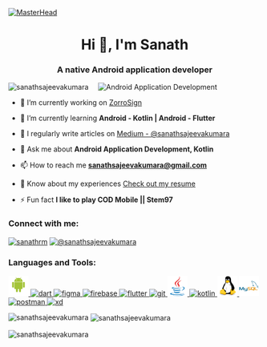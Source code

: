 [![MasterHead](https://storage.googleapis.com/gweb-uniblog-publish-prod/original_images/16320_Android_12_Blog_Header_opt_31x.gif)](https://www.linkedin.com/in/sanathrm/)
<h1 align="center">Hi 👋, I'm Sanath</h1>
<h3 align="center">A native Android application developer</h3>
<img align="right" alt="Android Application Development" width="325" src="https://www.appdev360.com/wp-content/uploads/2021/02/gif-app-development-on-android.gif"/>

<p align="left"> <img src="https://komarev.com/ghpvc/?username=sanathsajeevakumara&label=Profile%20views&color=0e75b6&style=flat" alt="sanathsajeevakumara" /> </p>

- 🔭 I’m currently working on [ZorroSign](https://www.zorrosign.com)

- 🌱 I’m currently learning **Android - Kotlin | Android - Flutter**

- 📝 I regularly write articles on [Medium - @sanathsajeevakumara](http://medium.com/@sanathsajeevakumara)

- 💬 Ask me about **Android Application Development, Kotlin**

- 📫 How to reach me **sanathsajeevakumara@gmail.com**

- 📄 Know about my experiences [Check out my resume](https://drive.google.com/file/d/1Hs5Shpe7N3UULzSCmWl_jWXcDj9b8nyJ/view?usp=share_link)

- ⚡ Fun fact **I like to play COD Mobile || Stem97**

<h3 align="left">Connect with me:</h3>
<p align="left">
<a href="https://linkedin.com/in/sanathrm" target="blank"><img align="center" src="https://raw.githubusercontent.com/rahuldkjain/github-profile-readme-generator/master/src/images/icons/Social/linked-in-alt.svg" alt="sanathrm" height="30" width="40" /></a>
<a href="https://medium.com/@sanathsajeevakumara" target="blank"><img align="center" src="https://raw.githubusercontent.com/rahuldkjain/github-profile-readme-generator/master/src/images/icons/Social/medium.svg" alt="@sanathsajeevakumara" height="30" width="40" /></a>
</p>

<h3 align="left">Languages and Tools:</h3>
<p align="left"> <a href="https://developer.android.com" target="_blank" rel="noreferrer"> <img src="https://raw.githubusercontent.com/devicons/devicon/master/icons/android/android-original-wordmark.svg" alt="android" width="40" height="40"/> </a> <a href="https://dart.dev" target="_blank" rel="noreferrer"> <img src="https://www.vectorlogo.zone/logos/dartlang/dartlang-icon.svg" alt="dart" width="40" height="40"/> </a> <a href="https://www.figma.com/" target="_blank" rel="noreferrer"> <img src="https://www.vectorlogo.zone/logos/figma/figma-icon.svg" alt="figma" width="40" height="40"/> </a> <a href="https://firebase.google.com/" target="_blank" rel="noreferrer"> <img src="https://www.vectorlogo.zone/logos/firebase/firebase-icon.svg" alt="firebase" width="40" height="40"/> </a> <a href="https://flutter.dev" target="_blank" rel="noreferrer"> <img src="https://www.vectorlogo.zone/logos/flutterio/flutterio-icon.svg" alt="flutter" width="40" height="40"/> </a> <a href="https://git-scm.com/" target="_blank" rel="noreferrer"> <img src="https://www.vectorlogo.zone/logos/git-scm/git-scm-icon.svg" alt="git" width="40" height="40"/> </a> <a href="https://www.java.com" target="_blank" rel="noreferrer"> <img src="https://raw.githubusercontent.com/devicons/devicon/master/icons/java/java-original.svg" alt="java" width="40" height="40"/> </a> <a href="https://kotlinlang.org" target="_blank" rel="noreferrer"> <img src="https://www.vectorlogo.zone/logos/kotlinlang/kotlinlang-icon.svg" alt="kotlin" width="40" height="40"/> </a> <a href="https://www.linux.org/" target="_blank" rel="noreferrer"> <img src="https://raw.githubusercontent.com/devicons/devicon/master/icons/linux/linux-original.svg" alt="linux" width="40" height="40"/> </a> <a href="https://www.mysql.com/" target="_blank" rel="noreferrer"> <img src="https://raw.githubusercontent.com/devicons/devicon/master/icons/mysql/mysql-original-wordmark.svg" alt="mysql" width="40" height="40"/> </a> <a href="https://postman.com" target="_blank" rel="noreferrer"> <img src="https://www.vectorlogo.zone/logos/getpostman/getpostman-icon.svg" alt="postman" width="40" height="40"/> </a> <a href="https://www.adobe.com/products/xd.html" target="_blank" rel="noreferrer"> <img src="https://cdn.worldvectorlogo.com/logos/adobe-xd.svg" alt="xd" width="40" height="40"/> </a> </p>

<p><img align="left" src="https://github-readme-stats.vercel.app/api/top-langs?username=sanathsajeevakumara&show_icons=true&locale=en&layout=compact" alt="sanathsajeevakumara" /></p>

<p>&nbsp;<img align="center" src="https://github-readme-stats.vercel.app/api?username=sanathsajeevakumara&show_icons=true&locale=en" alt="sanathsajeevakumara" /></p>

<p><img align="center" src="https://github-readme-streak-stats.herokuapp.com/?user=sanathsajeevakumara&" alt="sanathsajeevakumara" /></p>
